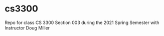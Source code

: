 # cs3300
Repo for class CS 3300 Section 003 during the 2021 Spring Semester with Instructor Doug Miller
